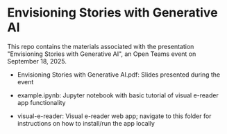 # Envisioning Stories with Generative AI

This repo contains the materials associated with the presentation "Envisioning Stories with Generative AI", an Open Teams event on September 18, 2025.

- Envisioning Stories with Generative AI.pdf: Slides presented during the event

- example.ipynb: Jupyter notebook with basic tutorial of visual e-reader app functionality

- visual-e-reader: Visual e-reader web app; navigate to this folder for instructions on how to install/run the app locally

